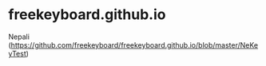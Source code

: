 #                                                      freekeyboard.github.io
Nepali (https://github.com/freekeyboard/freekeyboard.github.io/blob/master/NeKeyTest)
